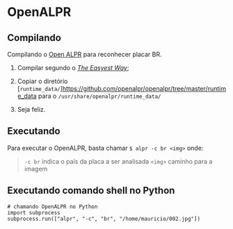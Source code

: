 # OpenALPR

## Compilando

Compilando o [Open ALPR](https://www.openalpr.com/) para reconhecer placar BR.

1. Compilar segundo o [_The Easyest Way_](https://github.com/openalpr/openalpr/wiki/Compilation-instructions-(Ubuntu-Linux)#the-easiest-way);

2. Copiar o diretório [`runtime_data/`]https://github.com/openalpr/openalpr/tree/master/runtime_data para o `/usr/share/openalpr/runtime_data/`

3. Seja feliz.

## Executando

Para executar o OpenALPR, basta chamar
`$ alpr -c br <img>`
onde:
> `-c br` indica o país da placa a ser analisada
> `<img>` caminho para a imagem

## Executando comando shell no Python

```
# chamando OpenALPR no Python
import subprocess
subprocess.run(["alpr", "-c", "br", "/home/mauricio/002.jpg"])
```
<!--stackedit_data:
eyJoaXN0b3J5IjpbLTEzOTYwOTEyMjIsMTE3MzUyNDEzMCwxMT
czNTI0MTMwLC0yMzMxNTMzOTJdfQ==
-->